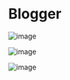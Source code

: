 # Blogger
![image](https://user-images.githubusercontent.com/90669430/188201684-d664f872-f1f6-4821-9f2f-f76930fa09d7.png)

![image](https://user-images.githubusercontent.com/90669430/188201717-c9df8674-8b88-43ad-9bed-d384c88f12e5.png)

![image](https://user-images.githubusercontent.com/90669430/188201891-a33379ed-ba17-452d-9cee-9cda41b9c352.png)
